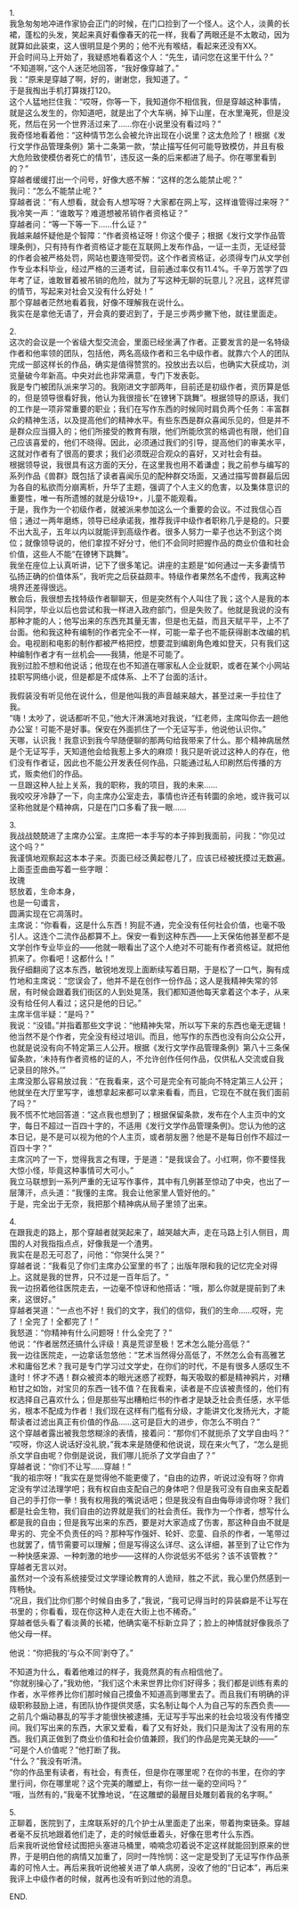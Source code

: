 <p>1.<br>
&#25105;&#24613;&#21254;&#21254;&#22320;&#20914;&#36827;&#20316;&#23478;&#21327;&#20250;&#27491;&#38376;&#30340;&#26102;&#20505;&#65292;&#22312;&#38376;&#21475;&#25441;&#21040;&#20102;&#19968;&#20010;&#24618;&#20154;&#12290;&#36825;&#20010;&#20154;&#65292;&#28129;&#40644;&#30340;&#38271;&#35033;&#65292;&#34028;&#26494;&#30340;&#22836;&#21457;&#65292;&#31505;&#36215;&#26469;&#30495;&#22909;&#30475;&#20687;&#26149;&#22825;&#30340;&#33457;&#19968;&#26679;&#65292;&#25105;&#30475;&#20102;&#20004;&#30524;&#36824;&#26159;&#19981;&#22826;&#25954;&#21160;&#65292;&#22240;&#20026;&#23601;&#31639;&#22914;&#27492;&#35013;&#26463;&#65292;&#36825;&#20154;&#24456;&#26126;&#26174;&#26159;&#20010;&#30007;&#30340;&#65307;&#20182;&#19981;&#20809;&#26377;&#21897;&#32467;&#65292;&#30475;&#36215;&#26469;&#36824;&#27809;&#26377;XX&#12290;<br>
&#24320;&#20250;&#26102;&#38388;&#39532;&#19978;&#24320;&#22987;&#20102;&#65292;&#25105;&#30097;&#24785;&#22320;&#30475;&#30528;&#36825;&#20010;&#20154;&#65306;&ldquo;&#20808;&#29983;&#65292;&#35831;&#38382;&#24744;&#22312;&#36825;&#37324;&#24178;&#20160;&#20040;&#65311;&rdquo;<br>
&ldquo;&#19981;&#30693;&#36947;&#21834;&#65292;&rdquo;&#36825;&#20010;&#20154;&#36855;&#33579;&#22320;&#22238;&#31572;&#65292;&ldquo;&#25105;&#22909;&#20687;&#31359;&#36234;&#20102;&#12290;&rdquo;<br>
&#25105;&#65306;&ldquo;&#21407;&#26469;&#26159;&#31359;&#36234;&#20102;&#21834;&#65292;&#22909;&#30340;&#65292;&#35874;&#35874;&#24744;&#65292;&#25105;&#30693;&#36947;&#20102;&#12290;&ldquo;<br>
&#20110;&#26159;&#25105;&#25487;&#20986;&#25163;&#26426;&#25171;&#31639;&#25320;&#25171;120&#12290;<br>
&#36825;&#20010;&#20154;&#29467;&#22320;&#25318;&#20303;&#25105;&#65306;&ldquo;&#21710;&#21568;&#65292;&#20320;&#31561;&#19968;&#19979;&#65292;&#25105;&#30693;&#36947;&#20320;&#19981;&#30456;&#20449;&#25105;&#65292;&#20294;&#26159;&#31359;&#36234;&#36825;&#31181;&#20107;&#24773;&#65292;&#23601;&#26159;&#36825;&#20040;&#21457;&#29983;&#30340;&#65292;&#20320;&#30693;&#36947;&#21543;&#65292;&#23601;&#26159;&#20986;&#20102;&#20010;&#22823;&#36710;&#31096;&#65292;&#25481;&#19979;&#23665;&#23830;&#65292;&#22312;&#27700;&#37324;&#28153;&#27515;&#65292;&#20294;&#26159;&#27809;&#27515;&#65292;&#28982;&#21518;&#22312;&#21478;&#19968;&#20010;&#19990;&#30028;&#27963;&#36807;&#26469;&#20102;&#8230;&#8230;&#20320;&#22312;&#23567;&#35828;&#37324;&#27809;&#26377;&#30475;&#36807;&#21527;&#65311;&rdquo;<br>
&#25105;&#22855;&#24618;&#22320;&#30475;&#30528;&#20182;&#65306;&ldquo;&#36825;&#31181;&#24773;&#33410;&#24590;&#20040;&#20250;&#34987;&#20801;&#35768;&#20986;&#29616;&#22312;&#23567;&#35828;&#37324;&#65311;&#36825;&#22826;&#21361;&#38505;&#20102;&#65281;&#26681;&#25454;&#12298;&#21457;&#34892;&#25991;&#23398;&#20316;&#21697;&#31649;&#29702;&#26465;&#20363;&#12299;&#31532;&#21313;&#20108;&#26465;&#31532;&#19968;&#27454;&#65292;&lsquo;&#31105;&#27490;&#25551;&#20889;&#20219;&#20309;&#21487;&#33021;&#23548;&#33268;&#27169;&#20223;&#65292;&#24182;&#19988;&#26377;&#26497;&#22823;&#21361;&#38505;&#33268;&#20351;&#27169;&#20223;&#32773;&#27515;&#20129;&#30340;&#24773;&#33410;&rsquo;&#65292;&#36829;&#21453;&#36825;&#19968;&#26465;&#30340;&#21518;&#26469;&#37117;&#36827;&#20102;&#23616;&#23376;&#12290;&#20320;&#22312;&#21738;&#37324;&#30475;&#21040;&#30340;&#65311;&rdquo;<br>
&#31359;&#36234;&#32773;&#32531;&#32531;&#25171;&#20986;&#19968;&#20010;&#38382;&#21495;&#65292;&#22909;&#20687;&#22823;&#24785;&#19981;&#35299;&#65306;&ldquo;&#36825;&#26679;&#30340;&#24590;&#20040;&#33021;&#31105;&#27490;&#21602;&#65311;&rdquo;<br>
&#25105;&#38382;&#65306;&ldquo;&#24590;&#20040;&#19981;&#33021;&#31105;&#27490;&#21602;&#65311;&rdquo;<br>
&#31359;&#36234;&#32773;&#35828;&#65306;&ldquo;&#26377;&#20154;&#24819;&#30475;&#65292;&#23601;&#20250;&#26377;&#20154;&#24819;&#20889;&#21568;&#65311;&#22823;&#23478;&#37117;&#22312;&#32593;&#19978;&#20889;&#65292;&#36825;&#26679;&#35841;&#31649;&#24471;&#36807;&#26469;&#21568;&#65311;&rdquo;<br>
&#25105;&#20919;&#31505;&#19968;&#22768;&#65306;&ldquo;&#35841;&#25954;&#20889;&#65311;&#38590;&#36947;&#24819;&#34987;&#21514;&#38144;&#20316;&#32773;&#36164;&#26684;&#35777;&#65311;&rdquo;<br>
&#31359;&#36234;&#32773;&#38382;&#65306;&ldquo;&#31561;&#19968;&#19979;&#31561;&#19968;&#19979;&#8230;&#8230;&#20160;&#20040;&#35777;&#65311;&rdquo;<br>
&#25105;&#36234;&#26469;&#36234;&#24576;&#30097;&#20182;&#26159;&#20010;&#26234;&#38556;&#65306;&ldquo;&#20316;&#32773;&#36164;&#26684;&#35777;&#21568;&#65281;&#20320;&#36825;&#20010;&#20667;&#23376;&#65307;&#26681;&#25454;&#12298;&#21457;&#34892;&#25991;&#23398;&#20316;&#21697;&#31649;&#29702;&#26465;&#20363;&#12299;&#65292;&#21482;&#26377;&#25345;&#26377;&#20316;&#32773;&#36164;&#26684;&#35777;&#25165;&#33021;&#22312;&#20114;&#32852;&#32593;&#19978;&#21457;&#24067;&#20316;&#21697;&#65292;&#19968;&#35777;&#19968;&#20027;&#39029;&#65292;&#26080;&#35777;&#32463;&#33829;&#30340;&#20316;&#32773;&#20250;&#34987;&#20005;&#26684;&#22788;&#32602;&#65292;&#32593;&#31449;&#20063;&#35201;&#36830;&#24102;&#21463;&#32602;&#12290;&#36825;&#20010;&#20316;&#32773;&#36164;&#26684;&#35777;&#65292;&#24517;&#39035;&#24471;&#19987;&#38376;&#20174;&#25991;&#23398;&#21019;&#20316;&#19987;&#19994;&#26412;&#31185;&#27605;&#19994;&#65292;&#32463;&#36807;&#20005;&#26684;&#30340;&#19977;&#36947;&#32771;&#35797;&#65292;&#30446;&#21069;&#36890;&#36807;&#29575;&#20165;&#26377;11.4%&#12290;&#21315;&#36763;&#19975;&#33510;&#23398;&#20102;&#22235;&#24180;&#32771;&#20102;&#35777;&#65292;&#35841;&#25954;&#20882;&#30528;&#34987;&#21514;&#38144;&#30340;&#21361;&#38505;&#65292;&#23601;&#20026;&#20102;&#20889;&#36825;&#31181;&#26080;&#32842;&#30340;&#29609;&#24847;&#20799;&#65311;&#20917;&#19988;&#65292;&#36825;&#26679;&#33618;&#35884;&#30340;&#24773;&#33410;&#65292;&#20889;&#36215;&#26469;&#23545;&#31038;&#20250;&#21448;&#27809;&#26377;&#20160;&#20040;&#22909;&#22788;&#65281;&rdquo;<br>
&#37027;&#20010;&#31359;&#36234;&#32773;&#33579;&#28982;&#22320;&#30475;&#30528;&#25105;&#65292;&#22909;&#20687;&#19981;&#29702;&#35299;&#25105;&#22312;&#35828;&#20160;&#20040;&#12290;<br>
&#25105;&#23454;&#22312;&#26159;&#25343;&#20182;&#26080;&#35821;&#20102;&#65292;&#24320;&#20250;&#30495;&#30340;&#35201;&#36831;&#21040;&#20102;&#65292;&#20110;&#26159;&#19977;&#27493;&#20004;&#27493;&#25735;&#19979;&#20182;&#65292;&#23601;&#24448;&#37324;&#38754;&#36208;&#12290;</p>

<p>2.<br>
&#36825;&#27425;&#30340;&#20250;&#35758;&#26159;&#19968;&#20010;&#30465;&#32423;&#22823;&#22411;&#20132;&#27969;&#20250;&#65292;&#37324;&#38754;&#24050;&#32463;&#22352;&#28385;&#20102;&#20316;&#32773;&#12290;&#27491;&#35201;&#21457;&#35328;&#30340;&#26159;&#19968;&#21517;&#29305;&#32423;&#20316;&#32773;&#21644;&#20182;&#29575;&#39046;&#30340;&#22242;&#38431;&#65292;&#21253;&#25324;&#20182;&#65292;&#20004;&#21517;&#39640;&#32423;&#20316;&#32773;&#21644;&#19977;&#21517;&#20013;&#32423;&#20316;&#32773;&#12290;&#23601;&#38752;&#20845;&#20010;&#20154;&#30340;&#22242;&#38431;&#23436;&#25104;&#19968;&#37096;&#36825;&#26679;&#38271;&#30340;&#20316;&#21697;&#65292;&#30830;&#23454;&#26159;&#20540;&#24471;&#36190;&#36175;&#30340;&#12290;&#25237;&#25918;&#20986;&#21435;&#20197;&#21518;&#65292;&#20063;&#30830;&#23454;&#22823;&#33719;&#25104;&#21151;&#65292;&#27983;&#35272;&#37327;&#30772;&#20170;&#24180;&#26032;&#39640;&#12290;&#20013;&#22830;&#23545;&#27492;&#20063;&#38750;&#24120;&#28385;&#24847;&#65292;&#19987;&#38376;&#19979;&#21457;&#34920;&#24432;&#12290;<br>
&#25105;&#26159;&#19987;&#38376;&#34987;&#22242;&#38431;&#27966;&#26469;&#23398;&#20064;&#30340;&#12290;&#25105;&#21018;&#36827;&#25991;&#23383;&#37096;&#20004;&#24180;&#65292;&#30446;&#21069;&#36824;&#26159;&#21021;&#32423;&#20316;&#32773;&#65292;&#36164;&#21382;&#31639;&#26159;&#20302;&#30340;&#65292;&#20294;&#26159;&#39046;&#23548;&#24456;&#30475;&#22909;&#25105;&#65292;&#20182;&#35748;&#20026;&#25105;&#24456;&#25797;&#38271;&ldquo;&#22312;&#38243;&#38096;&#19979;&#36339;&#33310;&rdquo;&#12290;&#26681;&#25454;&#39046;&#23548;&#30340;&#21407;&#35805;&#65292;&#25105;&#20204;&#30340;&#24037;&#20316;&#26159;&#19968;&#39033;&#38750;&#24120;&#37325;&#35201;&#30340;&#32844;&#19994;&#65307;&#25105;&#20204;&#22312;&#20889;&#20316;&#19996;&#35199;&#30340;&#26102;&#20505;&#21516;&#26102;&#32937;&#36127;&#20004;&#20010;&#20219;&#21153;&#65306;&#20016;&#23500;&#32676;&#20247;&#30340;&#31934;&#31070;&#29983;&#27963;&#65292;&#20197;&#21450;&#25552;&#39640;&#20182;&#20204;&#30340;&#31934;&#31070;&#27700;&#24179;&#12290;&#26377;&#20123;&#19996;&#35199;&#26159;&#32676;&#20247;&#21916;&#38395;&#20048;&#35265;&#30340;&#65292;&#20294;&#26159;&#24182;&#19981;&#26159;&#32676;&#20247;&#24212;&#24403;&#25668;&#20837;&#30340;&#65307;&#20182;&#20204;&#25152;&#25509;&#21463;&#30340;&#25945;&#32946;&#26377;&#38480;&#65292;&#20182;&#20204;&#25152;&#33021;&#27427;&#36175;&#30340;&#26684;&#35843;&#20063;&#26377;&#38480;&#65292;&#20182;&#20204;&#33258;&#24049;&#24212;&#35813;&#21916;&#29233;&#30340;&#65292;&#20182;&#20204;&#19981;&#26195;&#24471;&#12290;&#22240;&#27492;&#65292;&#24517;&#39035;&#36890;&#36807;&#25105;&#20204;&#30340;&#24341;&#23548;&#65292;&#25552;&#39640;&#20182;&#20204;&#30340;&#23457;&#32654;&#27700;&#24179;&#65292;&#36825;&#23601;&#23545;&#20316;&#32773;&#26377;&#20102;&#24456;&#39640;&#30340;&#35201;&#27714;&#65307;&#25105;&#20204;&#24517;&#39035;&#26082;&#36814;&#21512;&#35266;&#20247;&#30340;&#21916;&#22909;&#65292;&#21448;&#23545;&#31038;&#20250;&#26377;&#30410;&#12290;<br>
&#26681;&#25454;&#39046;&#23548;&#35828;&#65292;&#25105;&#24456;&#20855;&#26377;&#36825;&#26041;&#38754;&#30340;&#22825;&#20998;&#65292;&#22312;&#36825;&#37324;&#25105;&#20063;&#29992;&#19981;&#30528;&#35878;&#34394;&#65307;&#25105;&#20043;&#21069;&#21442;&#19982;&#32534;&#20889;&#30340;&#31995;&#21015;&#20316;&#21697;&#12298;&#20861;&#32676;&#12299;&#26082;&#21253;&#25324;&#20102;&#35835;&#32773;&#21916;&#38395;&#20048;&#35265;&#30340;&#37197;&#31181;&#32676;&#20132;&#22330;&#38754;&#65292;&#21448;&#36890;&#36807;&#25551;&#20889;&#20861;&#32676;&#26368;&#21518;&#22240;&#20026;&#21508;&#33258;&#30340;&#31169;&#27442;&#32780;&#20998;&#23849;&#31163;&#26512;&#65292;&#21319;&#21326;&#20102;&#20027;&#39064;&#65292;&#24378;&#35843;&#20102;&#20010;&#20154;&#20027;&#20041;&#30340;&#21361;&#23475;&#65292;&#20197;&#21450;&#38598;&#20307;&#24847;&#35782;&#30340;&#37325;&#35201;&#24615;&#65292;&#21807;&#19968;&#26377;&#25152;&#36951;&#25022;&#30340;&#23601;&#26159;&#20998;&#32423;19+&#65292;&#20799;&#31461;&#19981;&#33021;&#35266;&#30475;&#12290;<br>
&#20110;&#26159;&#65292;&#25105;&#20316;&#20026;&#19968;&#20010;&#21021;&#32423;&#20316;&#32773;&#65292;&#23601;&#34987;&#27966;&#26469;&#21442;&#21152;&#36825;&#20040;&#19968;&#20010;&#37325;&#35201;&#30340;&#20250;&#35758;&#12290;&#19981;&#36807;&#25105;&#20449;&#24515;&#30334;&#20493;&#65307;&#36890;&#36807;&#19968;&#20004;&#24180;&#30952;&#32451;&#65292;&#39046;&#23548;&#24050;&#32463;&#25215;&#35834;&#25105;&#65292;&#25512;&#33616;&#25105;&#35780;&#20013;&#32423;&#20316;&#32773;&#32844;&#31216;&#20960;&#20046;&#26159;&#31283;&#30340;&#12290;&#21482;&#35201;&#19981;&#20986;&#22823;&#20081;&#23376;&#65292;&#20116;&#24180;&#20197;&#20869;&#20197;&#23601;&#33021;&#35780;&#21040;&#39640;&#32423;&#20316;&#32773;&#12290;&#24456;&#22810;&#20154;&#21162;&#21147;&#19968;&#36744;&#23376;&#20063;&#36798;&#19981;&#21040;&#36825;&#20010;&#23703;&#20301;&#65307;&#23601;&#20687;&#39046;&#23548;&#35828;&#30340;&#65292;&#20182;&#20204;&#25343;&#25423;&#19981;&#22909;&#20998;&#23544;&#65292;&#20182;&#20204;&#19981;&#20250;&#21516;&#26102;&#25226;&#25569;&#20316;&#21697;&#30340;&#21830;&#19994;&#20215;&#20540;&#21644;&#31038;&#20250;&#20215;&#20540;&#65292;&#36825;&#20123;&#20154;&#19981;&#33021;&ldquo;&#22312;&#38243;&#38096;&#19979;&#36339;&#33310;&rdquo;&#12290;<br>
&#25105;&#22352;&#22312;&#24231;&#20301;&#19978;&#35748;&#30495;&#21548;&#35762;&#65292;&#35760;&#19979;&#20102;&#24456;&#22810;&#31508;&#35760;&#12290;&#35762;&#24231;&#30340;&#20027;&#39064;&#26159;&ldquo;&#22914;&#20309;&#36890;&#36807;&#19968;&#22827;&#22810;&#22971;&#24773;&#33410;&#24344;&#25196;&#27491;&#30830;&#30340;&#20215;&#20540;&#20307;&#31995;&rdquo;&#65292;&#25105;&#21548;&#23436;&#20043;&#21518;&#33719;&#30410;&#39047;&#20016;&#12290;&#29305;&#32423;&#20316;&#32773;&#26524;&#28982;&#21517;&#19981;&#34394;&#20256;&#65292;&#25105;&#31163;&#36825;&#31181;&#22659;&#30028;&#36824;&#24046;&#24471;&#24456;&#36828;&#12290;<br>
&#25955;&#20250;&#21518;&#65292;&#25105;&#24456;&#24819;&#21435;&#25214;&#29305;&#32423;&#20316;&#32773;&#32842;&#32842;&#22825;&#65292;&#20294;&#26159;&#31361;&#28982;&#26377;&#20010;&#20154;&#21483;&#20303;&#20102;&#25105;&#65307;&#36825;&#20010;&#20154;&#26159;&#25105;&#30340;&#26412;&#31185;&#21516;&#23398;&#65292;&#27605;&#19994;&#20197;&#21518;&#20063;&#23581;&#35797;&#21644;&#25105;&#19968;&#26679;&#36827;&#20837;&#25919;&#24220;&#37096;&#38376;&#65292;&#20294;&#26159;&#22833;&#36133;&#20102;&#12290;&#20182;&#23601;&#26159;&#25105;&#35828;&#30340;&#27809;&#26377;&#37027;&#31181;&#25165;&#33021;&#30340;&#20154;&#65307;&#20182;&#20889;&#20986;&#26469;&#30340;&#19996;&#35199;&#20805;&#20854;&#37327;&#26080;&#23475;&#65292;&#20294;&#26159;&#20063;&#26080;&#30410;&#65292;&#32780;&#19988;&#22825;&#36171;&#24179;&#24179;&#65292;&#19978;&#19981;&#20102;&#21488;&#38754;&#12290;&#20182;&#21644;&#25105;&#36825;&#31181;&#26377;&#32534;&#21046;&#30340;&#20316;&#32773;&#23436;&#20840;&#19981;&#19968;&#26679;&#65292;&#21487;&#33021;&#19968;&#36744;&#23376;&#20063;&#19981;&#33021;&#33719;&#24471;&#21095;&#26412;&#25913;&#32534;&#30340;&#26426;&#20250;&#12290;&#30005;&#35270;&#21095;&#21644;&#30005;&#24433;&#30340;&#21046;&#20316;&#37117;&#34987;&#20005;&#26684;&#25226;&#25511;&#65292;&#24819;&#35201;&#28151;&#21040;&#32534;&#21095;&#35282;&#33394;&#38590;&#22914;&#30331;&#22825;&#65292;&#21482;&#26377;&#25105;&#20204;&#36825;&#31181;&#32534;&#21046;&#20316;&#32773;&#25165;&#26377;&#19968;&#19997;&#26426;&#20250;&mdash;&mdash;&#25105;&#29468;&#65292;&#20182;&#26159;&#19981;&#21487;&#33021;&#20102;&#12290;<br>
&#25105;&#21035;&#36807;&#33080;&#19981;&#24819;&#21644;&#20182;&#35828;&#35805;&#65307;&#20182;&#29616;&#22312;&#20063;&#19981;&#30693;&#36947;&#22312;&#21738;&#23478;&#31169;&#20154;&#20225;&#19994;&#23601;&#32844;&#65292;&#25110;&#32773;&#22312;&#26576;&#20010;&#23567;&#32593;&#31449;&#25346;&#32844;&#20889;&#32593;&#32476;&#23567;&#35828;&#65292;&#20294;&#26159;&#37117;&#26159;&#19981;&#25104;&#20307;&#31995;&#12289;&#19978;&#19981;&#20102;&#21488;&#38754;&#30340;&#27963;&#35745;&#12290;</p>

<p>&#25105;&#20551;&#35013;&#27809;&#26377;&#21548;&#35265;&#20182;&#22312;&#35828;&#20160;&#20040;&#65292;&#20294;&#26159;&#20182;&#21483;&#25105;&#30340;&#22768;&#38899;&#36234;&#26469;&#36234;&#22823;&#65292;&#29978;&#33267;&#36807;&#26469;&#19968;&#25163;&#25289;&#20303;&#20102;&#25105;&#12290;<br>
&ldquo;&#21992;&#65281;&#22826;&#21557;&#20102;&#65292;&#35828;&#35805;&#37117;&#21548;&#19981;&#35265;&#65292;&rdquo;&#20182;&#22823;&#27735;&#28107;&#28435;&#22320;&#23545;&#25105;&#35828;&#65292;&ldquo;&#32418;&#32769;&#24072;&#65292;&#20027;&#24109;&#21483;&#20320;&#21435;&#19968;&#36255;&#20182;&#21150;&#20844;&#23460;&#65281;&#21487;&#33021;&#19981;&#26159;&#22909;&#20107;&#12290;&#20445;&#23433;&#22312;&#22806;&#38754;&#25235;&#20303;&#20102;&#19968;&#20010;&#26080;&#35777;&#20889;&#25163;&#65292;&#20182;&#35828;&#20182;&#35748;&#35782;&#20320;&#12290;&rdquo;<br>
&#22825;&#21738;&#65292;&#35748;&#35782;&#25105;&#65281;&#25105;&#24847;&#35782;&#21040;&#25105;&#20170;&#26089;&#38543;&#20415;&#32842;&#30340;&#37027;&#20004;&#21477;&#32473;&#25105;&#24102;&#26469;&#20102;&#20160;&#20040;&#12290;&#37027;&#20010;&#31934;&#31070;&#30149;&#23621;&#28982;&#26159;&#20010;&#26080;&#35777;&#20889;&#25163;&#65292;&#22825;&#30693;&#36947;&#20182;&#20250;&#32473;&#25105;&#24825;&#19978;&#22810;&#22823;&#30340;&#40635;&#28902;&#65281;&#25105;&#21482;&#26159;&#21548;&#35828;&#36807;&#36825;&#31181;&#20154;&#30340;&#23384;&#22312;&#65292;&#20182;&#20204;&#27809;&#26377;&#20316;&#32773;&#35777;&#65292;&#22240;&#27492;&#20063;&#19981;&#33021;&#20844;&#24320;&#21457;&#34920;&#20219;&#20309;&#20316;&#21697;&#65292;&#21482;&#33021;&#36890;&#36807;&#31169;&#20154;&#21360;&#21047;&#28982;&#21518;&#20256;&#25773;&#30340;&#26041;&#24335;&#65292;&#36137;&#21334;&#20182;&#20204;&#30340;&#20316;&#21697;&#12290;<br>
&#19968;&#26086;&#36319;&#36825;&#31181;&#20154;&#25199;&#19978;&#20851;&#31995;&#65292;&#25105;&#30340;&#32844;&#31216;&#65292;&#25105;&#30340;&#39033;&#30446;&#65292;&#25105;&#30340;&#26410;&#26469;&#8230;&#8230;<br>
&#25105;&#21676;&#21676;&#29273;&#20919;&#38745;&#20102;&#19968;&#19979;&#65292;&#21521;&#20027;&#24109;&#21150;&#20844;&#23460;&#36208;&#21435;&#65292;&#20107;&#24773;&#20063;&#35768;&#36824;&#26377;&#36716;&#22300;&#30340;&#20313;&#22320;&#65292;&#25110;&#35768;&#25105;&#21487;&#20197;&#22362;&#31216;&#20182;&#23601;&#26159;&#20010;&#31934;&#31070;&#30149;&#65292;&#21482;&#26159;&#22312;&#38376;&#21475;&#22810;&#30475;&#20102;&#25105;&#19968;&#30524;&#8230;&#8230;</p>

<p>3.<br>
&#25105;&#25112;&#25112;&#20834;&#20834;&#36827;&#20102;&#20027;&#24109;&#21150;&#20844;&#23460;&#12290;&#20027;&#24109;&#25226;&#19968;&#26412;&#25163;&#20889;&#30340;&#26412;&#23376;&#25684;&#21040;&#25105;&#38754;&#21069;&#65292;&#38382;&#25105;&#65306;&ldquo;&#20320;&#35265;&#36807;&#36825;&#20010;&#21527;&#65311;&rdquo;<br>
&#25105;&#35880;&#24910;&#22320;&#35266;&#23519;&#36215;&#36825;&#26412;&#26412;&#23376;&#26469;&#12290;&#39029;&#38754;&#24050;&#32463;&#27867;&#40644;&#36215;&#21367;&#20799;&#20102;&#65292;&#24212;&#35813;&#24050;&#32463;&#34987;&#25242;&#25720;&#36807;&#26080;&#25968;&#36941;&#12290;&#19978;&#38754;&#27498;&#27498;&#26354;&#26354;&#20889;&#30528;&#19968;&#20123;&#23383;&#30524;&#65306;<br>
&#29611;&#29808;<br>
&#24594;&#25918;&#30528;&#65292;&#29983;&#21629;&#26412;&#36523;&#65292;<br>
&#20063;&#26159;&#19968;&#21477;&#35894;&#35328;&#65292;<br>
&#22278;&#28385;&#23454;&#29616;&#22312;&#23427;&#20939;&#33853;&#26102;&#12290;<br>
&#20027;&#24109;&#35828;&#65306;&ldquo;&#20320;&#30475;&#30475;&#65292;&#36825;&#26159;&#20160;&#20040;&#19996;&#35199;&#65281;&#29399;&#23617;&#19981;&#36890;&#65292;&#23436;&#20840;&#27809;&#26377;&#20219;&#20309;&#31038;&#20250;&#20215;&#20540;&#65292;&#20063;&#27627;&#19981;&#21560;&#24341;&#20154;&#12290;&#36825;&#36830;&#20010;&#20108;&#27969;&#20316;&#21697;&#37117;&#31639;&#19981;&#19978;&#12290;&#20445;&#23433;&#19968;&#30475;&#21040;&#36825;&#31181;&#19996;&#35199;&mdash;&mdash;&#19978;&#22825;&#20445;&#20305;&#20182;&#29978;&#33267;&#37117;&#19981;&#26159;&#25991;&#23398;&#21019;&#20316;&#19987;&#19994;&#27605;&#19994;&#30340;&mdash;&mdash;&#20182;&#23601;&#19968;&#30524;&#30475;&#20986;&#20102;&#36825;&#20010;&#20154;&#32477;&#23545;&#19981;&#21487;&#33021;&#26377;&#20316;&#32773;&#36164;&#26684;&#35777;&#12290;&#23601;&#25226;&#20182;&#25235;&#26469;&#20102;&#12290;&#20320;&#30475;&#21543;&#65281;&#36825;&#37117;&#20160;&#20040;&#65281;&rdquo;<br>
&#25105;&#20180;&#32454;&#32763;&#38405;&#20102;&#36825;&#26412;&#19996;&#35199;&#65292;&#25935;&#38160;&#22320;&#21457;&#29616;&#19978;&#38754;&#26029;&#32493;&#20889;&#30528;&#26085;&#26399;&#65292;&#20110;&#26159;&#26494;&#20102;&#19968;&#21475;&#27668;&#65292;&#33016;&#26377;&#25104;&#31481;&#22320;&#21644;&#20027;&#24109;&#35828;&#65306;&ldquo;&#24744;&#35823;&#20250;&#20102;&#65292;&#20182;&#24182;&#19981;&#26159;&#22312;&#21019;&#20316;&#19968;&#20221;&#20316;&#21697;&#65307;&#36825;&#20154;&#26159;&#25105;&#31934;&#31070;&#22833;&#24120;&#30340;&#37051;&#23621;&#65292;&#26377;&#26102;&#20505;&#20250;&#36319;&#30528;&#25105;&#20204;&#34903;&#21306;&#30340;&#20154;&#21040;&#22788;&#26179;&#33633;&#65292;&#25105;&#20204;&#37117;&#30693;&#36947;&#20182;&#27599;&#22825;&#25343;&#30528;&#36825;&#20010;&#26412;&#23376;&#65292;&#20174;&#26469;&#27809;&#26377;&#32473;&#20219;&#20309;&#20154;&#30475;&#36807;&#65307;&#36825;&#21482;&#26159;&#20182;&#30340;&#26085;&#35760;&#12290;&rdquo;<br>
&#20027;&#24109;&#21322;&#20449;&#21322;&#30097;&#65306;&ldquo;&#26159;&#21527;&#65311;&rdquo;<br>
&#25105;&#35828;&#65306;&ldquo;&#27809;&#38169;&#12290;&rdquo;&#24182;&#25351;&#30528;&#37027;&#20123;&#25991;&#23383;&#35828;&#65306;&ldquo;&#20182;&#31934;&#31070;&#22833;&#24120;&#65292;&#25152;&#20197;&#20889;&#19979;&#26469;&#30340;&#19996;&#35199;&#20063;&#27627;&#26080;&#36923;&#36753;&#65281;&#20182;&#24403;&#28982;&#19981;&#26159;&#20010;&#20316;&#32773;&#65292;&#23436;&#20840;&#27809;&#26377;&#32463;&#36807;&#22521;&#35757;&#12290;&#32780;&#19988;&#65292;&#20182;&#20889;&#20316;&#30340;&#19996;&#35199;&#20063;&#27809;&#26377;&#21521;&#20844;&#20247;&#20844;&#24320;&#65292;&#20063;&#23601;&#26159;&#35828;&#27809;&#26377;&#21521;&#19981;&#29305;&#23450;&#31532;&#19977;&#20154;&#20844;&#24320;&#12290;&#26681;&#25454;&#12298;&#21457;&#34892;&#25991;&#23398;&#20316;&#21697;&#31649;&#29702;&#26465;&#20363;&#12299;&#31532;&#20843;&#21313;&#19977;&#26465;&#20445;&#30041;&#26465;&#27454;&#65292;&lsquo;&#26410;&#25345;&#26377;&#20316;&#32773;&#36164;&#26684;&#30340;&#35777;&#30340;&#20154;&#65292;&#19981;&#20801;&#35768;&#21019;&#20316;&#20219;&#20309;&#20316;&#21697;&#65292;&#20165;&#20379;&#31169;&#20154;&#20132;&#27969;&#25110;&#33258;&#25105;&#35760;&#24405;&#30446;&#30340;&#38500;&#22806;&#12290;&rsquo;&rdquo;<br>
&#20027;&#24109;&#27809;&#37027;&#20040;&#23481;&#26131;&#25918;&#36807;&#25105;&#65306;&ldquo;&#22312;&#25105;&#30475;&#26469;&#65292;&#36825;&#20010;&#21487;&#26159;&#23436;&#20840;&#26377;&#21487;&#33021;&#21521;&#19981;&#29305;&#23450;&#31532;&#19977;&#20154;&#20844;&#24320;&#65307;&#20182;&#23601;&#22352;&#22312;&#22823;&#21381;&#37324;&#20889;&#23383;&#65292;&#35841;&#24819;&#25343;&#36215;&#26469;&#37117;&#21487;&#20197;&#25343;&#26469;&#30475;&#30475;&#65292;&#32780;&#19988;&#65292;&#23427;&#29616;&#22312;&#19981;&#23601;&#22312;&#25105;&#20204;&#38754;&#21069;&#20102;&#21527;&#65311;&rdquo;<br>
&#25105;&#19981;&#24908;&#19981;&#24537;&#22320;&#22238;&#31572;&#36947;&#65306;&ldquo;&#36825;&#28857;&#25105;&#20063;&#24819;&#21040;&#20102;&#65307;&#26681;&#25454;&#20445;&#30041;&#26465;&#27454;&#65292;&#21457;&#24067;&#22312;&#20010;&#20154;&#20027;&#39029;&#20013;&#30340;&#25991;&#23383;&#65292;&#27599;&#26085;&#19981;&#36229;&#36807;&#19968;&#30334;&#22235;&#21313;&#23383;&#30340;&#65292;&#19981;&#36866;&#29992;&#12298;&#21457;&#34892;&#25991;&#23398;&#20316;&#21697;&#31649;&#29702;&#26465;&#20363;&#12299;&#12290;&#24744;&#35748;&#20026;&#20182;&#30340;&#36825;&#26412;&#26085;&#35760;&#65292;&#26159;&#19981;&#26159;&#21487;&#20197;&#35270;&#20026;&#20182;&#30340;&#20010;&#20154;&#20027;&#39029;&#65292;&#25110;&#32773;&#26379;&#21451;&#22280;&#65311;&#20182;&#26159;&#19981;&#26159;&#27599;&#26085;&#21019;&#20316;&#19981;&#36229;&#36807;&#19968;&#30334;&#22235;&#21313;&#23383;&#65311;&rdquo;<br>
&#20027;&#24109;&#27785;&#21535;&#20102;&#19968;&#19979;&#65292;&#35273;&#24471;&#25105;&#35328;&#20043;&#26377;&#29702;&#65292;&#20110;&#26159;&#36947;&#65306;&ldquo;&#26159;&#25105;&#35823;&#20250;&#20102;&#12290;&#23567;&#32418;&#21834;&#65292;&#20320;&#19981;&#35201;&#24618;&#25105;&#22823;&#24778;&#23567;&#24618;&#65292;&#27605;&#31455;&#36825;&#31181;&#20107;&#24773;&#21487;&#22823;&#21487;&#23567;&#12290;&rdquo;<br>
&#25105;&#31435;&#39532;&#32852;&#24819;&#21040;&#19968;&#31995;&#21015;&#20005;&#37325;&#30340;&#26080;&#35777;&#20889;&#20316;&#20107;&#20214;&#65292;&#20854;&#20013;&#26377;&#20960;&#20363;&#29978;&#33267;&#24778;&#21160;&#20102;&#20013;&#22830;&#65292;&#20063;&#20986;&#20102;&#19968;&#23618;&#34180;&#27735;&#65292;&#28857;&#22836;&#36947;&#65306;&ldquo;&#25105;&#25026;&#30340;&#20027;&#24109;&#12290;&#25105;&#20250;&#35753;&#20182;&#23478;&#37324;&#20154;&#31649;&#22909;&#20182;&#30340;&#12290;&rdquo;<br>
&#20110;&#26159;&#65292;&#23436;&#20840;&#20986;&#20110;&#26080;&#22856;&#65292;&#25105;&#25226;&#37027;&#20010;&#31934;&#31070;&#30149;&#20174;&#23616;&#23376;&#37324;&#39046;&#20102;&#20986;&#26469;&#12290;</p>

<p>4.<br>
&#22312;&#36319;&#25105;&#36208;&#30340;&#36335;&#19978;&#65292;&#37027;&#20010;&#31359;&#36234;&#32773;&#23601;&#21741;&#36215;&#26469;&#20102;&#65292;&#36234;&#21741;&#36234;&#22823;&#22768;&#65292;&#36208;&#22312;&#39532;&#36335;&#19978;&#24341;&#20154;&#20391;&#30446;&#65292;&#21608;&#22260;&#30340;&#20154;&#23545;&#25105;&#25351;&#25351;&#28857;&#28857;&#65292;&#22909;&#20687;&#25105;&#26159;&#19968;&#20010;&#28195;&#30007;&#12290;<br>
&#25105;&#23454;&#22312;&#26159;&#24525;&#26080;&#21487;&#24525;&#20102;&#65292;&#38382;&#20182;&#65306;&ldquo;&#20320;&#21741;&#20160;&#20040;&#21741;&#65311;&rdquo;<br>
&#31359;&#36234;&#32773;&#35828;&#65306;&ldquo;&#25105;&#30475;&#35265;&#20102;&#20320;&#20204;&#20027;&#24109;&#21150;&#20844;&#23460;&#37324;&#30340;&#20070;&#20102;&#65307;&#20986;&#29256;&#24180;&#38480;&#21644;&#25105;&#30340;&#35760;&#24518;&#23436;&#20840;&#23545;&#24471;&#19978;&#12290;&#36825;&#23601;&#26159;&#25105;&#30340;&#19990;&#30028;&#65292;&#21482;&#19981;&#36807;&#26159;&#19968;&#30334;&#24180;&#21518;&#20102;&#12290;&ldquo;<br>
&#25105;&#19968;&#36793;&#25296;&#30528;&#20182;&#24448;&#21307;&#38498;&#36208;&#21435;&#65292;&#19968;&#36793;&#27627;&#19981;&#24778;&#35766;&#21644;&#20182;&#25645;&#35805;&#65306;&ldquo;&#21734;&#65292;&#37027;&#20040;&#20320;&#23601;&#26159;&#25552;&#21069;&#21040;&#20102;&#26410;&#26469;&#65292;&#36825;&#24456;&#22909;&#12290;&rdquo;<br>
&#31359;&#36234;&#32773;&#21741;&#36947;&#65306;&ldquo;&#19968;&#28857;&#20063;&#19981;&#22909;&#65281;&#25105;&#20204;&#30340;&#25991;&#23383;&#65292;&#25105;&#20204;&#30340;&#20449;&#20208;&#65292;&#25105;&#20204;&#30340;&#29983;&#21629;&#8230;&#8230;&#21710;&#21568;&#65292;&#23436;&#20102;&#65281;&#20840;&#23436;&#20102;&#65281;&#20840;&#37117;&#23436;&#20102;&#65281;&rdquo;<br>
&#25105;&#24594;&#36947;&#65306;&ldquo;&#20320;&#31934;&#31070;&#26377;&#20160;&#20040;&#38382;&#39064;&#21568;&#65281;&#20160;&#20040;&#20840;&#23436;&#20102;&#65311;&rdquo;<br>
&#20182;&#35828;&#65306;&ldquo;&#20316;&#32773;&#23621;&#28982;&#36824;&#25630;&#20160;&#20040;&#35780;&#32423;&#65281;&#30495;&#26159;&#33618;&#35884;&#33267;&#26497;&#65281;&#33402;&#26415;&#24590;&#20040;&#33021;&#20998;&#39640;&#20302;&#65311;&rdquo;<br>
&#25105;&#19968;&#36793;&#24448;&#21307;&#38498;&#36208;&#65292;&#19968;&#36793;&#25343;&#35805;&#24573;&#24736;&#20182;&#65306;&ldquo;&#33402;&#26415;&#24403;&#28982;&#24471;&#20998;&#39640;&#20302;&#20102;&#65292;&#19981;&#28982;&#24590;&#20040;&#20250;&#26377;&#39640;&#38597;&#33402;&#26415;&#21644;&#24248;&#20439;&#33402;&#26415;&#65311;&#25105;&#21487;&#26159;&#19987;&#38376;&#23398;&#20064;&#36807;&#25991;&#23398;&#21490;&#65292;&#22312;&#20320;&#20204;&#30340;&#26102;&#20195;&#65292;&#19981;&#26159;&#26377;&#24456;&#22810;&#20154;&#24863;&#21497;&#29983;&#19981;&#36898;&#26102;&#65281;&#24576;&#25165;&#19981;&#36935;&#65281;&#32676;&#20247;&#34987;&#36164;&#26412;&#30340;&#30524;&#20809;&#36855;&#24785;&#20102;&#35270;&#37326;&#65292;&#27599;&#22825;&#21560;&#21462;&#30340;&#37117;&#26159;&#31934;&#31070;&#40486;&#29255;&#65292;&#23545;&#31967;&#31893;&#29976;&#20043;&#22914;&#39284;&#65292;&#23545;&#23453;&#36125;&#30340;&#19996;&#35199;&#19968;&#38065;&#19981;&#20540;&#65311;&#22312;&#25105;&#30475;&#26469;&#65292;&#35835;&#32773;&#26159;&#19981;&#24212;&#35813;&#34987;&#36131;&#24618;&#30340;&#65292;&#20182;&#20204;&#26377;&#26435;&#36873;&#25321;&#33258;&#24049;&#21916;&#27426;&#20160;&#20040;&#65307;&#20294;&#26159;&#37027;&#20123;&#20889;&#20986;&#31967;&#31893;&#28866;&#20070;&#30340;&#20316;&#32773;&#25165;&#26159;&#32570;&#20047;&#31038;&#20250;&#36131;&#20219;&#24863;&#65292;&#27700;&#24179;&#20302;&#21155;&#65292;&#26681;&#26412;&#19981;&#37197;&#25104;&#20026;&#20316;&#32773;&#65281;&#25105;&#20204;&#29616;&#22312;&#36825;&#26679;&#26377;&#38376;&#27099;&#26377;&#20998;&#32423;&#65292;&#25165;&#33021;&#35762;&#25991;&#21270;&#21457;&#25196;&#20809;&#22823;&#65292;&#25165;&#33021;&#24110;&#35835;&#32773;&#36807;&#28388;&#20986;&#30495;&#27491;&#26377;&#20215;&#20540;&#30340;&#20316;&#21697;&#8230;&#8230;&#36825;&#21487;&#26159;&#24040;&#22823;&#30340;&#36827;&#27493;&#65292;&#20320;&#24590;&#20040;&#19981;&#26126;&#30333;&#65311;&rdquo;<br>
&#36825;&#20010;&#31359;&#36234;&#32773;&#38706;&#20986;&#34987;&#25105;&#24573;&#24736;&#31946;&#28034;&#30340;&#34920;&#24773;&#65292;&#25509;&#30528;&#38382;&#65306;&ldquo;&#37027;&#20320;&#20204;&#19981;&#23601;&#25212;&#26432;&#20102;&#25991;&#23398;&#33258;&#30001;&#21527;&#65311;&rdquo;<br>
&ldquo;&#21710;&#21568;&#65292;&#20320;&#36825;&#20154;&#35828;&#35805;&#22909;&#27809;&#31036;&#35980;&#65292;&rdquo;&#25105;&#26412;&#26469;&#26159;&#38543;&#20415;&#21644;&#20182;&#35828;&#35828;&#65292;&#29616;&#22312;&#26469;&#28779;&#27668;&#20102;&#65292;&ldquo;&#24590;&#20040;&#26159;&#25212;&#26432;&#25991;&#23398;&#33258;&#30001;&#21602;&#65311;&#20320;&#20498;&#26159;&#35828;&#35828;&#65292;&#25105;&#20204;&#21738;&#20799;&#25212;&#26432;&#20102;&#25991;&#23398;&#33258;&#30001;&#20102;&#65311;&rdquo;<br>
&#31359;&#36234;&#32773;&#35828;&#65306;&ldquo;&#20320;&#20204;&#19981;&#35753;&#20889;&#8230;&#8230;&#31359;&#36234;&#65281;&rdquo;<br>
&ldquo;&#25105;&#30340;&#31062;&#23447;&#21568;&#65281;&rdquo;&#25105;&#23454;&#22312;&#26159;&#35273;&#24471;&#20182;&#19981;&#33021;&#26356;&#20667;&#20102;&#65292;&ldquo;&#33258;&#30001;&#30340;&#36793;&#30028;&#65292;&#21548;&#35828;&#36807;&#27809;&#26377;&#21568;&#65311;&#20320;&#32943;&#23450;&#27809;&#26377;&#23398;&#36807;&#27861;&#29702;&#23398;&#21543;&#65307;&#25105;&#26377;&#26435;&#33258;&#30001;&#25903;&#37197;&#33258;&#24049;&#30340;&#36523;&#20307;&#21543;&#65311;&#20294;&#26159;&#25105;&#21487;&#27809;&#26377;&#33258;&#30001;&#26469;&#25903;&#37197;&#30528;&#33258;&#24049;&#30340;&#25163;&#25171;&#20320;&#19968;&#25331;&#65281;&#25105;&#26377;&#26435;&#29992;&#25105;&#30340;&#22068;&#35828;&#35805;&#21543;&#65307;&#20294;&#26159;&#25105;&#27809;&#26377;&#33258;&#30001;&#20398;&#36785;&#35837;&#35876;&#20320;&#21568;&#65311;&#25105;&#20204;&#37117;&#26159;&#31038;&#20250;&#29983;&#29289;&#65292;&#25105;&#20204;&#33258;&#30001;&#30340;&#36793;&#30028;&#23601;&#26159;&#25105;&#20204;&#30340;&#31038;&#20250;&#36131;&#20219;&#12290;&#25105;&#20316;&#20026;&#19968;&#20010;&#20316;&#32773;&#65292;&#24819;&#20889;&#20160;&#20040;&#37117;&#26159;&#25105;&#30340;&#33258;&#30001;&#65307;&#20294;&#26159;&#25105;&#20889;&#20986;&#26469;&#30340;&#19996;&#35199;&#65292;&#35201;&#26159;&#23545;&#22823;&#23478;&#36896;&#25104;&#20102;&#20260;&#23475;&#65292;&#37027;&#36825;&#31181;&#33258;&#30001;&#19981;&#23601;&#26159;&#21329;&#21155;&#30340;&#12289;&#23436;&#20840;&#19981;&#36127;&#36131;&#20219;&#30340;&#21527;&#65311;&#37027;&#31181;&#20889;&#20316;&#24378;&#22904;&#12289;&#36718;&#22904;&#12289;&#24651;&#31461;&#12289;&#33258;&#26432;&#30340;&#20316;&#32773;&#65292;&#19968;&#31508;&#24102;&#36807;&#20063;&#23601;&#32610;&#20102;&#65292;&#24773;&#33410;&#38656;&#35201;&#21487;&#20197;&#29702;&#35299;&#65307;&#20294;&#26159;&#20889;&#24471;&#36825;&#20040;&#35814;&#23613;&#12289;&#36825;&#20040;&#35814;&#32454;&#65292;&#29978;&#33267;&#21040;&#20102;&#35753;&#23427;&#20316;&#20026;&#19968;&#31181;&#24555;&#24863;&#26469;&#28304;&#12289;&#19968;&#31181;&#21050;&#28608;&#30340;&#22320;&#27493;&mdash;&mdash;&#36825;&#26679;&#30340;&#20154;&#20320;&#35828;&#20302;&#21155;&#19981;&#20302;&#21155;&#65311;&#35813;&#19981;&#35813;&#31649;&#25945;&#65311;&rdquo;<br>
&#31359;&#36234;&#32773;&#26080;&#35328;&#20197;&#23545;&#12290;<br>
&#34429;&#28982;&#23545;&#19968;&#20010;&#27809;&#26377;&#31995;&#32479;&#25509;&#21463;&#36807;&#25991;&#23398;&#29702;&#35770;&#25945;&#32946;&#30340;&#20154;&#35809;&#36777;&#65292;&#32988;&#20043;&#19981;&#27494;&#65292;&#25105;&#24515;&#37324;&#20173;&#28982;&#24863;&#21040;&#19968;&#38453;&#30021;&#24555;&#12290;<br>
&ldquo;&#20917;&#19988;&#65292;&#25105;&#20204;&#27604;&#20320;&#20204;&#37027;&#20010;&#26102;&#20505;&#33258;&#30001;&#22810;&#20102;&#65292;&rdquo;&#25105;&#35828;&#65292;&ldquo;&#25105;&#21487;&#35760;&#24471;&#24403;&#26102;&#30340;&#24322;&#35013;&#30294;&#26159;&#19981;&#35753;&#20889;&#22312;&#20070;&#37324;&#30340;&#65307;&#20320;&#30475;&#30475;&#65292;&#29616;&#22312;&#20320;&#36825;&#31181;&#20154;&#36208;&#22312;&#22823;&#34903;&#19978;&#20063;&#19981;&#31232;&#22855;&#12290;&rdquo;<br>
&#31359;&#36234;&#32773;&#20302;&#22836;&#30475;&#20102;&#30475;&#28129;&#40644;&#30340;&#38271;&#35033;&#65292;&#20182;&#30830;&#23454;&#27627;&#19981;&#26631;&#26032;&#31435;&#24322;&#20102;&#65307;&#33080;&#19978;&#30340;&#31070;&#24773;&#23601;&#22909;&#20687;&#25105;&#26432;&#20102;&#20182;&#29238;&#27597;&#19968;&#26679;&#12290;</p>

<p>&#20182;&#35828;&#65306;&ldquo;&#20320;&#25226;&#25105;&#30340;&lsquo;&#19982;&#20247;&#19981;&#21516;&rsquo;&#21093;&#22842;&#20102;&#12290;&rdquo;</p>

<p>&#19981;&#30693;&#36947;&#20026;&#20160;&#20040;&#65292;&#30475;&#30528;&#20182;&#38590;&#36807;&#30340;&#26679;&#23376;&#65292;&#25105;&#31455;&#28982;&#30495;&#30340;&#26377;&#28857;&#30456;&#20449;&#20182;&#20102;&#12290;<br>
&ldquo;&#20320;&#23601;&#21035;&#25805;&#24515;&#20102;&#65292;&rdquo;&#25105;&#21149;&#20182;&#65292;&ldquo;&#25105;&#20204;&#36825;&#20010;&#26410;&#26469;&#19990;&#30028;&#27604;&#20320;&#20204;&#22909;&#24471;&#22810;&#65307;&#25105;&#20204;&#37117;&#26159;&#35757;&#32451;&#26377;&#32032;&#30340;&#20316;&#32773;&#65292;&#27700;&#24179;&#20462;&#20859;&#27604;&#20320;&#20204;&#37027;&#26102;&#20505;&#33258;&#24049;&#25720;&#40060;&#19981;&#30693;&#36947;&#39640;&#21040;&#21738;&#37324;&#21435;&#20102;&#12290;&#32780;&#19988;&#25105;&#20204;&#26377;&#26126;&#30830;&#30340;&#35780;&#32423;&#32844;&#31216;&#40723;&#21169;&#19978;&#36827;&#65292;&#26377;&#22242;&#38431;&#21327;&#20316;&#25552;&#20379;&#28789;&#24863;&#65292;&#23454;&#21517;&#21046;&#35753;&#27599;&#20010;&#20154;&#20026;&#33258;&#24049;&#20889;&#30340;&#19996;&#35199;&#36127;&#36131;&mdash;&mdash;&#20043;&#21069;&#20960;&#20010;&#29053;&#21160;&#26292;&#20081;&#30340;&#20889;&#25163;&#25165;&#33021;&#24456;&#24555;&#34987;&#36910;&#25429;&#65292;&#26080;&#35777;&#20889;&#25163;&#20889;&#20986;&#26469;&#30340;&#31038;&#20250;&#22403;&#22334;&#27809;&#26377;&#20256;&#25773;&#31354;&#38388;&#12290;&#25105;&#20204;&#20889;&#20986;&#26469;&#30340;&#19996;&#35199;&#65292;&#22823;&#23478;&#21448;&#29233;&#30475;&#65292;&#30475;&#20102;&#21448;&#26377;&#22909;&#22788;&#65292;&#25105;&#20204;&#21482;&#26159;&#28120;&#27760;&#20102;&#27809;&#26377;&#29992;&#30340;&#19996;&#35199;&#12290;&#25105;&#20204;&#30495;&#27491;&#20570;&#21040;&#20102;&#21830;&#19994;&#20215;&#20540;&#21644;&#31038;&#20250;&#20215;&#20540;&#20860;&#39038;&#65292;&#25105;&#20204;&#30340;&#20316;&#21697;&#26159;&#23436;&#32654;&#26080;&#32570;&#30340;&mdash;&mdash;&rdquo;<br>
&ldquo;&#21487;&#26159;&#20010;&#20154;&#20215;&#20540;&#21602;&#65311;&rdquo;&#20182;&#25171;&#26029;&#20102;&#25105;&#12290;<br>
&ldquo;&#20160;&#20040;&#65311;&rdquo;&#25105;&#27809;&#26377;&#21548;&#28165;&#12290;<br>
&ldquo;&#20320;&#30340;&#20316;&#21697;&#37324;&#26377;&#35835;&#32773;&#65292;&#26377;&#31038;&#20250;&#65292;&#26377;&#36131;&#20219;&#65292;&#20294;&#26159;&#20320;&#22312;&#21738;&#37324;&#21602;&#65311;&#22312;&#20320;&#30340;&#20070;&#37324;&#65292;&#22312;&#20320;&#30340;&#23383;&#37324;&#34892;&#38388;&#65292;&#20320;&#22312;&#21738;&#37324;&#21602;&#65311;&#36825;&#20010;&#23436;&#32654;&#30340;&#38613;&#22609;&#19978;&#65292;&#26377;&#20320;&#19968;&#19997;&#19968;&#27627;&#30340;&#31354;&#38388;&#21527;&#65311;&rdquo;<br>
&ldquo;&#21734;&#65292;&#24403;&#28982;&#26377;&#30340;&#65292;&rdquo;&#25105;&#27627;&#19981;&#29369;&#35947;&#22320;&#35828;&#65292;&ldquo;&#22312;&#36825;&#38613;&#22609;&#30340;&#26368;&#37266;&#30446;&#22788;&#38613;&#21051;&#30528;&#25105;&#30340;&#21517;&#23383;&#21834;&#12290;&rdquo;</p>

<p>
5.<br>
&#27491;&#32842;&#30528;&#65292;&#21307;&#38498;&#21040;&#20102;&#65292;&#20027;&#24109;&#32852;&#31995;&#22909;&#30340;&#20960;&#20010;&#25252;&#22763;&#20174;&#37324;&#38754;&#36208;&#20102;&#20986;&#26469;&#65292;&#24102;&#30528;&#25304;&#26463;&#38142;&#26465;&#12290;&#31359;&#36234;&#32773;&#27627;&#19981;&#21453;&#25239;&#22320;&#36319;&#30528;&#20182;&#20204;&#36208;&#20102;&#65292;&#36208;&#30340;&#26102;&#20505;&#20302;&#22402;&#30528;&#22836;&#65292;&#22909;&#20687;&#22312;&#24605;&#32771;&#20160;&#20040;&#19996;&#35199;&#12290;<br>
&#21518;&#26469;&#25105;&#21548;&#35828;&#20182;&#26366;&#32463;&#35797;&#22270;&#25226;&#22836;&#22622;&#36827;&#39532;&#26742;&#37324;&#65292;&#21891;&#21891;&#24565;&#21480;&#30528;&#35828;&#19981;&#23450;&#36825;&#26679;&#23601;&#33021;&#22238;&#21040;&#21407;&#26469;&#30340;&#19990;&#30028;&#65292;&#20110;&#26159;&#26126;&#30333;&#20182;&#30340;&#30149;&#24773;&#21448;&#21152;&#37325;&#20102;&#65292;&#21516;&#26102;&#19968;&#38453;&#24604;&#24751;&#65306;&#36825;&#19968;&#23450;&#26159;&#21463;&#21040;&#20102;&#26080;&#35777;&#20889;&#20316;&#20316;&#21697;&#33660;&#27602;&#30340;&#21487;&#24604;&#20154;&#22763;&#12290;&#20877;&#21518;&#26469;&#25105;&#21548;&#35828;&#20182;&#34987;&#20851;&#36827;&#20102;&#21333;&#20154;&#30149;&#25151;&#65292;&#27809;&#25910;&#20102;&#20182;&#30340;&ldquo;&#26085;&#35760;&#26412;&rdquo;&#65292;&#20877;&#21518;&#26469;&#25105;&#35780;&#19978;&#20013;&#32423;&#20316;&#32773;&#30340;&#26102;&#20505;&#65292;&#23601;&#20877;&#20063;&#27809;&#26377;&#21548;&#21040;&#36807;&#20182;&#30340;&#28040;&#24687;&#12290;</p>

<p>END.</p>
